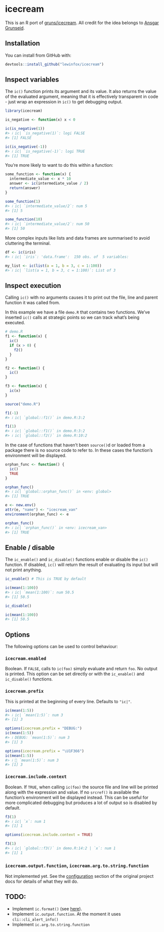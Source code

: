 
<!-- README.md is generated from README.Rmd. Please edit that file -->

# icecream

<!-- badges: start -->

<!-- badges: end -->

This is an R port of
[gruns/icecream](https://github.com/gruns/icecream). All credit for the
idea belongs to [Ansgar Grunseid](https://github.com/gruns).

## Installation

You can install from GitHub with:

``` r
devtools::install_github("lewinfox/icecream")
```

## Inspect variables

The `ic()` function prints its argument and its value. It also returns
the value of the evaluated argument, meaning that it is effectively
transparent in code - just wrap an expression in `ic()` to get debugging
output.

``` r
library(icecream)

is_negative <- function(x) x < 0

ic(is_negative(1))
#> ℹ ic| `is_negative(1)`: logi FALSE
#> [1] FALSE

ic(is_negative(-1))
#> ℹ ic| `is_negative(-1)`: logi TRUE
#> [1] TRUE
```

You’re more likely to want to do this within a function:

``` r
some_function <- function(x) {
  intermediate_value <- x * 10
  answer <- ic(intermediate_value / 2)
  return(answer)
}

some_function(1)
#> ℹ ic| `intermediate_value/2`: num 5
#> [1] 5

some_function(10)
#> ℹ ic| `intermediate_value/2`: num 50
#> [1] 50
```

More complex inputs like lists and data frames are summarised to avoid
cluttering the terminal.

``` r
df <- ic(iris)
#> ℹ ic| `iris`: 'data.frame':  150 obs. of  5 variables:

my_list <- ic(list(a = 1, b = 3, c = 1:100))
#> ℹ ic| `list(a = 1, b = 3, c = 1:100)`: List of 3
```

## Inspect execution

Calling `ic()` with no arguments causes it to print out the file, line
and parent function it was called from.

In this example we have a file `demo.R` that contains two functions.
We’ve inserted `ic()` calls at strategic points so we can track what’s
being executed.

``` r
# demo.R
f1 <- function(x) {
  ic()
  if (x > 0) {
    f2()
  }
}

f2 <- function() {
  ic()
}

f3 <- function(x) {
  ic(x)
}
```

``` r
source("demo.R")

f1(-1)
#> ℹ ic| `global::f1()` in demo.R:3:2

f1(1)
#> ℹ ic| `global::f1()` in demo.R:3:2
#> ℹ ic| `global::f2()` in demo.R:10:2
```

In the case of functions that haven’t been `source()`d or loaded from a
package there is no source code to refer to. In these cases the
function’s environment will be displayed.

``` r
orphan_func <- function() {
  ic()
  TRUE
}

orphan_func()
#> ℹ ic| `global::orphan_func()` in <env: global>
#> [1] TRUE

e <- new.env()
attr(e, "name") <- "icecream_van"
environment(orphan_func) <- e

orphan_func()
#> ℹ ic| `orphan_func()` in <env: icecream_van>
#> [1] TRUE
```

## Enable / disable

The `ic_enable()` and `ic_disable()` functions enable or disable the
`ic()` function. If disabled, `ic()` will return the result of
evaluating its input but will not print anything.

``` r
ic_enable() # This is TRUE by default

ic(mean(1:100))
#> ℹ ic| `mean(1:100)`: num 50.5
#> [1] 50.5

ic_disable()

ic(mean(1:100))
#> [1] 50.5
```

## Options

The following options can be used to control behaviour:

### `icecream.enabled`

Boolean. If `FALSE`, calls to `ic(foo)` simply evaluate and return
`foo`. No output is printed. This option can be set directly or with the
`ic_enable()` and `ic_disable()` functions.

### `icecream.prefix`

This is printed at the beginning of every line. Defaults to `"ic|"`.

``` r
ic(mean(1:5))
#> ℹ ic| `mean(1:5)`: num 3
#> [1] 3

options(icecream.prefix = "DEBUG:")
ic(mean(1:5))
#> ℹ DEBUG: `mean(1:5)`: num 3
#> [1] 3

options(icecream.prefix = "\U1F366")
ic(mean(1:5))
#> ℹ 🍦 `mean(1:5)`: num 3
#> [1] 3
```

### `icecream.include.context`

Boolean. If `TRUE`, when calling `ic(foo)` the source file and line will
be printed along with the expression and value. If no `srcref()` is
available the function’s environment will be displayed instead. This can
be useful for more complicated debugging but produces a lot of output so
is disabled by default.

``` r
f3(1)
#> ℹ ic| `x`: num 1
#> [1] 1

options(icecream.include.context = TRUE)

f3(1)
#> ℹ ic| `global::f3()` in demo.R:14:2 | `x`: num 1
#> [1] 1
```

### `icecream.output.function`, `icecream.arg.to.string.function`

Not implemented yet. See the
[configuration](https://github.com/gruns/icecream#configuration) section
of the original project docs for details of what they will do.

## TODO:

  - Implement `ic.format()` (see
    [here](https://github.com/gruns/icecream#miscellaneous)).
  - Implement `ic.output.function`. At the moment it uses
    `cli::cli_alert_info()`
  - Implement `ic.arg.to.string.function`
